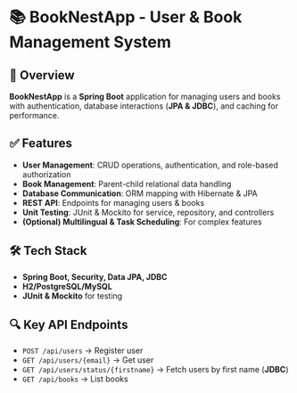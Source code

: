 # 📚 BookNestApp - User & Book Management System  

## 🚀 Overview  
**BookNestApp** is a **Spring Boot** application for managing users and books with authentication, database interactions (**JPA & JDBC**), and caching for performance.  

## ✅ Features  
- **User Management**: CRUD operations, authentication, and role-based authorization  
- **Book Management**: Parent-child relational data handling
- **Database Communication**: ORM mapping with Hibernate & JPA 
- **REST API**: Endpoints for managing users & books 
- **Unit Testing**: JUnit & Mockito for service, repository, and controllers 
- **(Optional) Multilingual & Task Scheduling**: For complex features 

## 🛠 Tech Stack  
- **Spring Boot, Security, Data JPA, JDBC**  
- **H2/PostgreSQL/MySQL**  
- **JUnit & Mockito** for testing  

## 🔍 Key API Endpoints  
- `POST /api/users` → Register user  
- `GET /api/users/{email}` → Get user  
- `GET /api/users/status/{firstname}` → Fetch users by first name (**JDBC**)  
- `GET /api/books` → List books  

